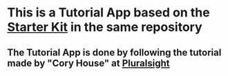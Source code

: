 # This is a Tutorial App based on the [Starter Kit](https://github.com/JonasJsk/React-Flux/tree/master/StarterKit) in the same repository

## The Tutorial App is done by following the tutorial made by "Cory House" at [Pluralsight](https://app.pluralsight.com/library/courses/react-flux-building-applications/table-of-contents)